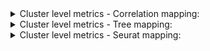 <details>
<summary> Cluster level metrics - Correlation mapping: </summary>

1. Label-wise F1-score<br>
<img align='center' style="padding:10px 0px 10px 0px; border-radius: 0%" src="../../assets/biccn/macaque/macaque_corr_figure_3.png"/>

2. Confidence values for correctly and incorrectly assigned labels<br>
<img align='center' style="padding:10px 0px 10px 0px; border-radius: 0%" src="../../assets/biccn/macaque/macaque_corr_figure_4.png"/>

3. Label-wise recall<br>
<img align='center' style="padding:10px 0px 10px 0px; border-radius: 0%" src="../../assets/biccn/macaque/macaque_corr_figure_2.png"/>

4. Label-wise precision<br>
<img align='center' style="padding:10px 0px 10px 0px; border-radius: 0%" src="../../assets/biccn/macaque/macaque_corr_figure_1.png"/>

5. Confusion matrix (row-normalized)<br>
<img align='center' style="padding:10px 0px 10px 0px; border-radius: 0%" src="../../assets/biccn/macaque/macaque_corr_figure_5.png"/>

</details>


<details>
<summary> Cluster level metrics - Tree mapping: </summary>

1. Label-wise F1-score<br>
<img align='center' style="padding:10px 0px 10px 0px; border-radius: 0%" src="../../assets/biccn/macaque/macaque_tree_figure_3.png"/>

2. Confidence values for correctly and incorrectly assigned labels<br>
<img align='center' style="padding:10px 0px 10px 0px; border-radius: 0%" src="../../assets/biccn/macaque/macaque_tree_figure_4.png"/>

3. Label-wise recall<br>
<img align='center' style="padding:10px 0px 10px 0px; border-radius: 0%" src="../../assets/biccn/macaque/macaque_tree_figure_2.png"/>

4. Label-wise precision<br>
<img align='center' style="padding:10px 0px 10px 0px; border-radius: 0%" src="../../assets/biccn/macaque/macaque_tree_figure_1.png"/>

5. Confusion matrix (row-normalized)<br>
<img align='center' style="padding:10px 0px 10px 0px; border-radius: 0%" src="../../assets/biccn/macaque/macaque_tree_figure_5.png"/>

</details>

<details>
<summary> Cluster level metrics - Seurat mapping: </summary>

1. Label-wise F1-score<br>
<img align='center' style="padding:10px 0px 10px 0px; border-radius: 0%" src="../../assets/biccn/macaque/macaque_seurat_figure_3.png"/>

2. Confidence values for correctly and incorrectly assigned labels<br>
<img align='center' style="padding:10px 0px 10px 0px; border-radius: 0%" src="../../assets/biccn/macaque/macaque_seurat_figure_4.png"/>

3. Label-wise recall<br>
<img align='center' style="padding:10px 0px 10px 0px; border-radius: 0%" src="../../assets/biccn/macaque/macaque_seurat_figure_2.png"/>

4. Label-wise precision<br>
<img align='center' style="padding:10px 0px 10px 0px; border-radius: 0%" src="../../assets/biccn/macaque/macaque_seurat_figure_1.png"/>

5. Confusion matrix (row-normalized)<br>
<img align='center' style="padding:10px 0px 10px 0px; border-radius: 0%" src="../../assets/biccn/macaque/macaque_seurat_figure_5.png"/>

</details>
